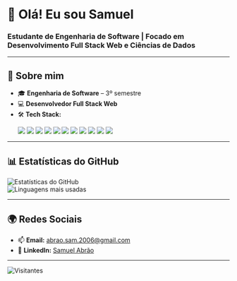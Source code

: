 # 👋 **Olá! Eu sou Samuel**  
### **Estudante de Engenharia de Software | Focado em Desenvolvimento Full Stack Web e Ciências de Dados**

---

## 🚀 **Sobre mim**  
- 🎓 **Engenharia de Software** – 3º semestre  
- 💻 **Desenvolvedor Full Stack Web**  
- 🛠️ **Tech Stack:**  
   <p align="left">
      <img src="https://img.shields.io/badge/-HTML-333333?style=flat&logo=html5" />
      <img src="https://img.shields.io/badge/-CSS-333333?style=flat&logo=css3&logoColor=1572B6" />
      <img src="https://img.shields.io/badge/-JavaScript-333333?style=flat&logo=javascript" />
      <img src="https://img.shields.io/badge/-Node.js-333333?style=flat&logo=node.js" />
      <img src="https://img.shields.io/badge/-React-333333?style=flat&logo=react" />
      <img src="https://img.shields.io/badge/-Python-333333?style=flat&logo=python" />
      <img src="https://img.shields.io/badge/-Flask-333333?style=flat&logo=flask" />
      <img src="https://img.shields.io/badge/-Git-333333?style=flat&logo=git" />
      <img src="https://img.shields.io/badge/-GitHub-333333?style=flat&logo=github" />
      <img src="https://img.shields.io/badge/-SQL-333333?style=flat&logo=postgresql" />
      <img src="https://img.shields.io/badge/-MongoDB-333333?style=flat&logo=mongodb" />
   </p>
  
---

## 📊 **Estatísticas do GitHub**  
![Estatísticas do GitHub](https://github-readme-stats.vercel.app/api?username=samuka7abr&show_icons=true&theme=dark&count_private=true)  
![Linguagens mais usadas](https://github-readme-stats.vercel.app/api/top-langs/?username=samuka7abr&layout=compact&exclude_repo=Modelagem-E-Programacao-Estatistica&theme=dark)  

---

## 🌍 **Redes Sociais**  
- 📫 **Email:** [abrao.sam.2006@gmail.com](mailto:abrao.sam.2006@gmail.com)  
- 💼 **LinkedIn:** [Samuel Abrão]([https://www.linkedin.com/in/seu-perfil/](https://www.linkedin.com/in/samuel-abr%C3%A3o-0655a12ba/))  

---

![Visitantes](https://komarev.com/ghpvc/?username=samuka7abr&label=Visitantes&color=blue&style=flat)  
